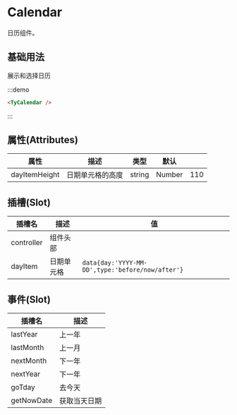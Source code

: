 # Calendar
日历组件。
## 基础用法
展示和选择日历

:::demo
```html
<TyCalendar />
```
:::

## 属性(Attributes)

<div class="listTb">

| 属性   | 描述                   | 类型    | 默认                                   |          |
| ------ | ---------------------- | ------- | -------------------------------------- | -------- |
| dayItemHeight   | 日期单元格的高度             | string  | Number                                 | 110       |

</div>

## 插槽(Slot)

<div class="listTb">

| 插槽名  | 描述                   |    值  | 
| ----- | ---------------------- | ------ | 
| controller | 组件头部 |  |
| dayItem | 日期单元格 | `data{day:'YYYY-MM-DD',type:'before/now/after'}` |

</div>

## 事件(Slot)

<div class="listTb">

| 插槽名  | 描述                   | 
| ----- | ---------------------- | 
| lastYear | 上一年 | 
| lastMonth | 上一月 | 
| nextMonth | 下一年 | 
| nextYear | 下一年 | 
| goTday | 去今天 | 
| getNowDate | 获取当天日期 | 


</div>